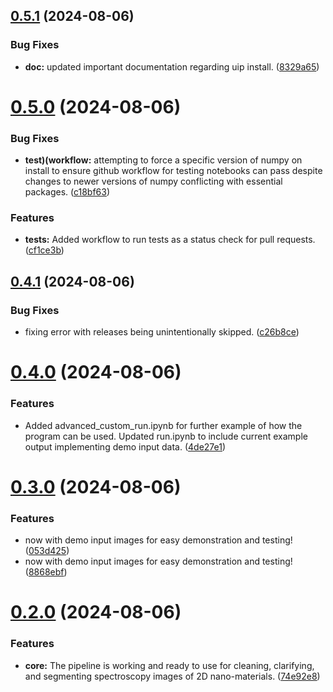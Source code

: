 ## [0.5.1](https://github.com/rsbrost/ultimate-image-processor/compare/v0.5.0...v0.5.1) (2024-08-06)


### Bug Fixes

* **doc:** updated important documentation regarding uip install. ([8329a65](https://github.com/rsbrost/ultimate-image-processor/commit/8329a652b702ce2ce432cee5848eb476bfbac3cc))



# [0.5.0](https://github.com/rsbrost/ultimate-image-processor/compare/v0.4.1...v0.5.0) (2024-08-06)


### Bug Fixes

* **test)(workflow:** attempting to force a specific version of numpy on install to ensure github workflow for testing notebooks can pass despite changes to newer versions of numpy conflicting with essential packages. ([c18bf63](https://github.com/rsbrost/ultimate-image-processor/commit/c18bf63926c7ea77c409993c6b692a91ce3a01f1))


### Features

* **tests:** Added workflow to run tests as a status check for pull requests. ([cf1ce3b](https://github.com/rsbrost/ultimate-image-processor/commit/cf1ce3bbdd17d2bad2003719910683d6f6d64870))



## [0.4.1](https://github.com/rsbrost/ultimate-image-processor/compare/v0.4.0...v0.4.1) (2024-08-06)


### Bug Fixes

* fixing error with releases being unintentionally skipped. ([c26b8ce](https://github.com/rsbrost/ultimate-image-processor/commit/c26b8ce06dd7886ccbd30a26519254b37dee47c3))



# [0.4.0](https://github.com/rsbrost/ultimate-image-processor/compare/v0.3.0...v0.4.0) (2024-08-06)


### Features

* Added advanced_custom_run.ipynb for further example of how the program can be used. Updated run.ipynb to include current example output implementing demo input data. ([4de27e1](https://github.com/rsbrost/ultimate-image-processor/commit/4de27e1045ca77d80b41bb248300f9fc1029ab2f))



# [0.3.0](https://github.com/rsbrost/ultimate-image-processor/compare/v0.2.0...v0.3.0) (2024-08-06)


### Features

* now with demo input images for easy demonstration and testing! ([053d425](https://github.com/rsbrost/ultimate-image-processor/commit/053d4256878fa6d6f3771b0982327354dab947b1))
* now with demo input images for easy demonstration and testing! ([8868ebf](https://github.com/rsbrost/ultimate-image-processor/commit/8868ebf0f9d52dbc336c27ee53ef64a0b8de4efc))



# [0.2.0](https://github.com/rsbrost/ultimate-image-processor/compare/74e92e8c08a7724766192ba05205150e3d70c1b9...v0.2.0) (2024-08-06)


### Features

* **core:** The pipeline is working and ready to use for cleaning, clarifying, and segmenting spectroscopy images of 2D nano-materials. ([74e92e8](https://github.com/rsbrost/ultimate-image-processor/commit/74e92e8c08a7724766192ba05205150e3d70c1b9))



